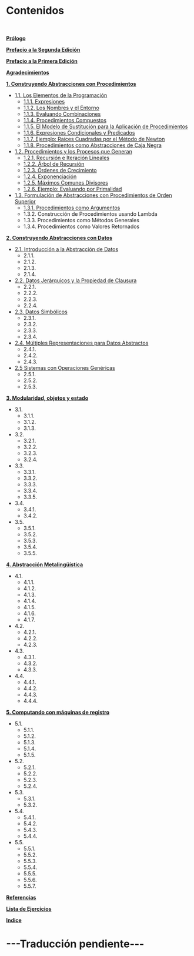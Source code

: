 <br>

# Contenidos

<br>

**[Prólogo](./05-prologo.md)**

**[Prefacio a la Segunda Edición](./06-prefacio-2da-edicion.md)**

**[Prefacio a la Primera Edición](./07-prefacio-1ra-edicion.md)**

**[Agradecimientos](./08-agradecimientos.md)**

**[1. Construyendo Abstracciones con Procedimientos](./09-capitulo-1-intro.md#Construyendo-Abstracciones-con-Procedimientos)**
  * [1.1. Los Elementos de la Programación](./10-capitulo-1-seccion-1-1.md)
    * [1.1.1. Expresiones](./10-capitulo-1-seccion-1-1.md#111-expresiones)
    * [1.1.2. Los Nombres y el Entorno](./10-capitulo-1-seccion-1-1.md#112-Los-Nombres-y-el-Entorno)
    * [1.1.3. Evaluando Combinaciones](./10-capitulo-1-seccion-1-1.md#113-Evaluando-Combinaciones)
    * [1.1.4. Procedimientos Compuestos](./10-capitulo-1-seccion-1-1.md#114-Procedimientos-Compuestos)
    * [1.1.5. El Modelo de Sustitución para la Aplicación de Procedimientos](./10-capitulo-1-seccion-1-1.md#115-El-Modelo-de-Sustitución-para-la-Aplicación-de-Procedimientos)
    * [1.1.6. Expresiones Condicionales y Predicados](./10-capitulo-1-seccion-1-1.md#116-Expresiones-Condicionales-y-Predicados)
    * [1.1.7. Ejemplo: Raíces Cuadradas por el Método de Newton](./10-capitulo-1-seccion-1-1.md#117-Ejemplo-Raíces-Cuadradas-por-el-Método-de-Newton)
    * [1.1.8. Procedimientos como Abstracciones de Caja Negra](./10-capitulo-1-seccion-1-1.md#118-Procedimientos-como-Abstracciones-de-Caja-Negra)
  * [1.2. Procedimientos y los Procesos que Generan](./11-capitulo-1-seccion-1-2.md)
    * [1.2.1. Recursión e Iteración Lineales](./11-capitulo-1-seccion-1-2.md#121-Recursión-e-Iteración-Lineales)
    * [1.2.2. Árbol de Recursión](./11-capitulo-1-seccion-1-2.md#122-Árbol-de-Recursión)
    * [1.2.3. Órdenes de Crecimiento](./11-capitulo-1-seccion-1-2.md#123-Órdenes-de-Crecimiento)
    * [1.2.4. Exponenciación](./11-capitulo-1-seccion-1-2.md#124-Exponenciación)
    * [1.2.5. Máximos Comunes Divisores](./11-capitulo-1-seccion-1-2.md#125-Máximos-Comunes-Divisores)
    * [1.2.6. Ejemplo: Evaluando por Primalidad](./11-capitulo-1-seccion-1-2.md#126-Ejemplo-Evaluando-por-Primalidad)
  * [1.3. Formulación de Abstracciones con Procedimientos de Orden Superior](./12-capitulo-1-seccion-1-3.md)
    * [1.3.1. Procedimientos como Argumentos](./12-capitulo-1-seccion-1-3.md#131-Procedimientos-como-Argumentos)
    * 1.3.2. Construcción de Procedimientos usando Lambda
    * 1.3.3. Procedimientos como Métodos Generales
    * 1.3.4. Procedimientos como Valores Retornados

**[2. Construyendo Abstracciones con Datos](./13-capitulo-2-intro.md)**
  * [2.1. Introducción a la Abstracción de Datos](./14-capitulo-2-seccion-2-1.md)
    * 2.1.1. 
    * 2.1.2.
    * 2.1.3.
    * 2.1.4.
  * [2.2. Datos Jerárquicos y la Propiedad de Clausura](./15-capitulo-2-seccion-2-2.md)
    * 2.2.1.
    * 2.2.2.
    * 2.2.3.
    * 2.2.4.
  * [2.3. Datos Simbólicos](./16-capitulo-2-seccion-2-3.md)
    * 2.3.1.
    * 2.3.2.
    * 2.3.3.
    * 2.3.4.
  * [2.4. Múltiples Representaciones para Datos Abstractos](./17-capitulo-2-seccion-2-4.md)
    * 2.4.1.
    * 2.4.2.
    * 2.4.3.
  * [2.5 Sistemas con Operaciones Genéricas](./18-capitulo-2-seccion-2-5.md)
    * 2.5.1.
    * 2.5.2.
    * 2.5.3.

**[3. Modularidad, objetos y estado](./19-capitulo-3-intro.md)**
  * 3.1.
    * 3.1.1.
    * 3.1.2.
    * 3.1.3.
  * 3.2.
    * 3.2.1.
    * 3.2.2.
    * 3.2.3.
    * 3.2.4.
  * 3.3.
    * 3.3.1.
    * 3.3.2.
    * 3.3.3.
    * 3.3.4.
    * 3.3.5.
  * 3.4.
    * 3.4.1.
    * 3.4.2.
  * 3.5.
    * 3.5.1.
    * 3.5.2.
    * 3.5.3.
    * 3.5.4.
    * 3.5.5.

**[4. Abstracción Metalingüística](./25-capitulo-4-intro.md)**
  * 4.1.
    * 4.1.1.
    * 4.1.2.
    * 4.1.3.
    * 4.1.4.
    * 4.1.5.
    * 4.1.6.
    * 4.1.7.
  * 4.2.
    * 4.2.1.
    * 4.2.2.
    * 4.2.3.
  * 4.3.
    * 4.3.1.
    * 4.3.2.
    * 4.3.3.
  * 4.4.
    * 4.4.1.
    * 4.4.2.
    * 4.4.3.
    * 4.4.4.

**[5. Computando con máquinas de registro](./30-capitulo-5-intro.md)**
  * 5.1.
    * 5.1.1.
    * 5.1.2.
    * 5.1.3.
    * 5.1.4.
    * 5.1.5.
  * 5.2.
    * 5.2.1.
    * 5.2.2.
    * 5.2.3.
    * 5.2.4.
  * 5.3.
    * 5.3.1.
    * 5.3.2.
  * 5.4.
    * 5.4.1.
    * 5.4.2.
    * 5.4.3.
    * 5.4.4.
  * 5.5.
    * 5.5.1.
    * 5.5.2.
    * 5.5.3.
    * 5.5.4.
    * 5.5.5.
    * 5.5.6.
    * 5.5.7.

**[Referencias](./36-referencias.md)**

**[Lista de Ejercicios](./37-lista-de-ejercicios.md)**

**[Indice](./38-indice.md)**

# ---Traducción pendiente---